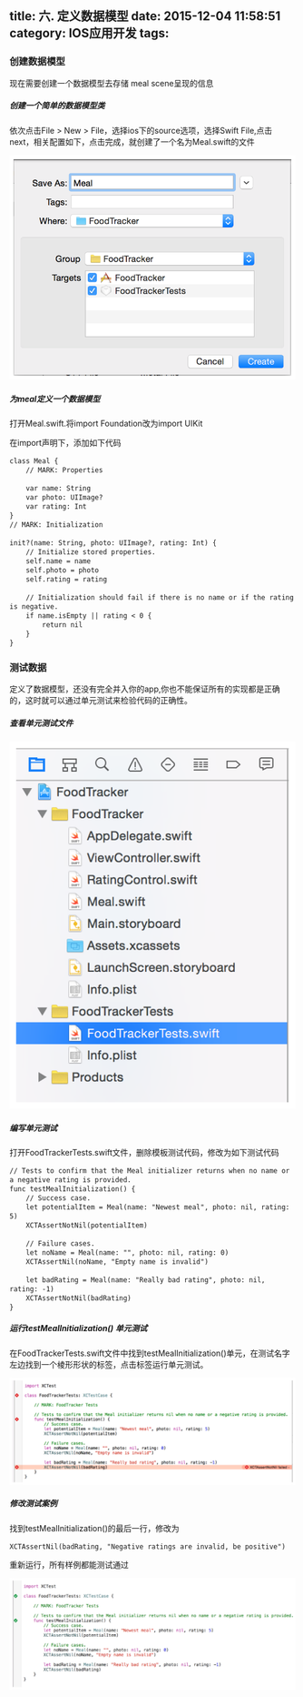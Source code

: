 title: 六. 定义数据模型
date: 2015-12-04 11:58:51
category:  IOS应用开发
tags:
---

### 创建数据模型

现在需要创建一个数据模型去存储 meal scene呈现的信息

##### 创建一个简单的数据模型类

依次点击File > New > File，选择ios下的source选项，选择Swift File,点击next，相关配置如下，点击完成，就创建了一个名为Meal.swift的文件

![](/images/6-1.png)

##### 为meal定义一个数据模型

打开Meal.swift.将import Foundation改为import UIKit

在import声明下，添加如下代码
```
class Meal {
    // MARK: Properties

    var name: String
    var photo: UIImage?
    var rating: Int
}
// MARK: Initialization

init?(name: String, photo: UIImage?, rating: Int) {
    // Initialize stored properties.
    self.name = name
    self.photo = photo
    self.rating = rating

    // Initialization should fail if there is no name or if the rating is negative.
    if name.isEmpty || rating < 0 {
        return nil
    }
}
```

### 测试数据

定义了数据模型，还没有完全并入你的app,你也不能保证所有的实现都是正确的，这时就可以通过单元测试来检验代码的正确性。

##### 查看单元测试文件

![](/images/6-2.png)

##### 编写单元测试

打开FoodTrackerTests.swift文件，删除模板测试代码，修改为如下测试代码

```
// Tests to confirm that the Meal initializer returns when no name or a negative rating is provided.
func testMealInitialization() {
    // Success case.
    let potentialItem = Meal(name: "Newest meal", photo: nil, rating: 5)
    XCTAssertNotNil(potentialItem)

    // Failure cases.
    let noName = Meal(name: "", photo: nil, rating: 0)
    XCTAssertNil(noName, "Empty name is invalid")

    let badRating = Meal(name: "Really bad rating", photo: nil, rating: -1)
    XCTAssertNotNil(badRating)
}
```
##### 运行testMealInitialization() 单元测试

在FoodTrackerTests.swift文件中找到testMealInitialization()单元，在测试名字左边找到一个棱形形状的标签，点击标签运行单元测试。

![](/images/6-3.png)

##### 修改测试案例

找到testMealInitialization()的最后一行，修改为

```
XCTAssertNil(badRating, "Negative ratings are invalid, be positive")
```
重新运行，所有样例都能测试通过

![](/images/6-4.png)
